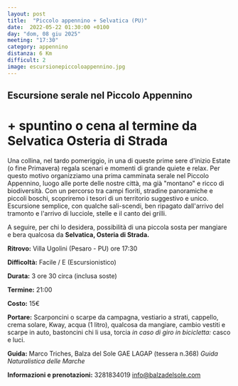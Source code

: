 ```yaml
---
layout: post
title:  "Piccolo appennino + Selvatica (PU)"
date:  2022-05-22 01:30:00 +0100
day: "dom, 08 giu 2025"
meeting: "17:30"
category: appennino
distanza: 6 Km  
difficult: 2
image: escursionepiccoloappennino.jpg
---
```


## Escursione serale nel Piccolo Appennino

# + spuntino o cena al termine da Selvatica Osteria di Strada

Una collina, nel tardo pomeriggio, in una di queste prime sere d'inizio Estate (o fine Primavera) regala scenari e momenti di grande quiete e relax. Per questo motivo organizziamo una prima camminata serale nel Piccolo Appennino, luogo alle porte delle nostre città, ma già "montano" e ricco di biodiversità.
Con un percorso tra campi fioriti, stradine panoramiche e piccoli boschi, scopriremo i tesori di un territorio suggestivo e unico.
Escursione semplice, con qualche sali-scendi, ben ripagato dall'arrivo del tramonto e l'arrivo di lucciole, stelle e il canto dei grilli.

A seguire, per chi lo desidera, possibilità di una piccola sosta per mangiare e bera qualcosa da **Selvatica, Osteria di Strada.**

**Ritrovo:** Villa Ugolini (Pesaro - PU) ore 17:30

**Difficoltà:** Facile / E (Escursionistico)

**Durata:** 3 ore 30 circa (inclusa soste)

**Termine:** 21:00

**Costo:** 15€

**Portare:** Scarponcini o scarpe da campagna, vestiario a strati, cappello, crema solare, Kway, acqua (1 litro), qualcosa da mangiare, cambio vestiti e scarpe in auto, bastoncini chi li usa, torcia *in caso di giro in bicicletta:* casco e luci. 

**Guida:** Marco Triches, Balza del Sole GAE LAGAP (tessera n.368)
*Guida Naturalistica delle Marche*

**Informazioni e prenotazioni:** 3281834019 info@balzadelsole.com
